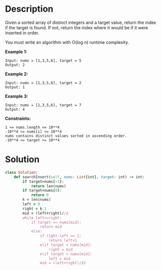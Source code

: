 # Description

Given a sorted array of distinct integers and a target value, return the index if the target is found. If not, return the index where it would be if it were inserted in order.

You must write an algorithm with O(log n) runtime complexity.

 
**Example 1:**
```
Input: nums = [1,3,5,6], target = 5
Output: 2
```
**Example 2:**
```
Input: nums = [1,3,5,6], target = 2
Output: 1
```
**Example 3:**
```
Input: nums = [1,3,5,6], target = 7
Output: 4
```
**Constraints:**
```
1 <= nums.length <= 10**4
-10**4 <= nums[i] <= 10**4
nums contains distinct values sorted in ascending order.
-10**4 <= target <= 10**4
```

# Solution
```ruby
class Solution:
    def searchInsert(self, nums: List[int], target: int) -> int:
        if target>nums[-1]:
            return len(nums)
        if target<nums[0]:
            return 0
        k = len(nums)
        left = 0
        right = k-1
        mid = (left+right)//2        
        while left<=right:
            if target == nums[mid]:
                return mid
            else:  
                if right-left == 1:
                    return left+1
                elif target < nums[mid]:
                    right = mid
                elif target > nums[mid]:
                    left = mid              
                mid = (left+right)//2
```

